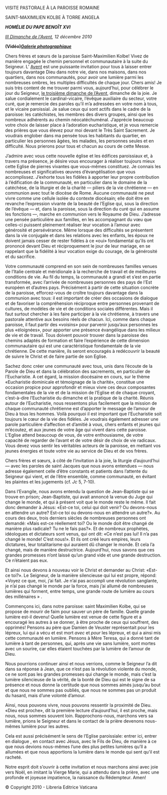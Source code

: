 VISITE PASTORALE À LA PAROISSE ROMAINE

SAINT-MAXIMILIEN KOLBE À TORRE ANGELA

***HOMÉLIE DU PAPE BENOÎT XVI***

*[III Dimanche de l'Avent](http://www.vatican.va/liturgical_year/advent/2010/index_fr.html#III%20DOMENICA%20DI%20AVVENTO), 12 décembre 2010*

**(Vidéo)*****[Galerie photographique](http://www.vatican.va/news_services/liturgy/photogallery/2010/20101212/index.html)***

Chers frères et sœurs de la paroisse Saint-Maximilien Kolbe! Vivez de manière engagée le chemin personnel et communautaire à la suite du Seigneur. L’ [Avent](http://www.vatican.va/liturgical_year/advent/2010/index_fr.html) est une puissante invitation pour tous à laisser entrer toujours davantage Dieu dans notre vie, dans nos maisons, dans nos quartiers, dans nos communautés, pour avoir une lumière parmi les nombreuses ombres, les multiples difficultés de chaque jour. Chers amis! Je suis très content de me trouver parmi vous, aujourd’hui, pour célébrer le jour du Seigneur, [le troisième dimanche de l’Avent](http://www.vatican.va/liturgical_year/advent/2010/index_fr.html#III%20DOMENICA%20DI%20AVVENTO), dimanche de la joie. Je salue cordialement le cardinal-vicaire, l’évêque auxiliaire du secteur, votre curé, que je remercie des paroles qu’il m’a adressées en votre nom à tous, et le vicaire paroissial. Je salue ceux qui sont actifs dans le cadre de la paroisse: les catéchistes, les membres des divers groupes, ainsi que les nombreux adhérents au chemin néocatéchuménal. J’apprécie beaucoup votre choix de laisser place à l’adoration eucharistique, et je vous remercie des prières que vous élevez pour moi devant le Très Saint Sacrement. Je voudrais englober dans ma pensée tous les habitants du quartier, en particulier les personnes âgées, les malades, les personnes seules et en difficulté. Nous prierons pour tous et chacun au cours de cette Messe.

J’admire avec vous cette nouvelle église et les édifices paroissiaux et, à travers ma présence, je désire vous encourager à réaliser toujours mieux cette Eglise de pierres vivantes que vous-mêmes constituez. Je connais les nombreuses et significatives œuvres d’évangélisation que vous accomplissez. J’exhorte tous les fidèles à apporter leur propre contribution à l’édification de la communauté, en particulier dans le domaine de la catéchèse, de la liturgie et de la charité — piliers de la vie chrétienne — en communion avec tout le diocèse de Rome. Aucune communauté ne peut vivre comme une cellule isolée du contexte diocésain; elle doit être en revanche l’expression vivante de la beauté de l’Eglise qui, sous la direction de l’évêque — et, dans la paroisse, sous la direction du curé qui en assume les fonctions —, marche en communion vers le Royaume de Dieu. J’adresse une pensée particulière aux familles, en les accompagnant du vœu que celles-ci puissent pleinement réaliser leur vocation à l’amour avec générosité et persévérance. Même lorsque des difficultés se présentent dans la vie conjugale et dans les relations avec les enfants, les époux ne doivent jamais cesser de rester fidèles à ce «oui» fondamental qu’ils ont prononcé devant Dieu et réciproquement le jour de leur mariage, en se rappelant que la fidélité à leur vocation exige du courage, de la générosité et du sacrifice.

Votre communauté comprend en son sein de nombreuses familles venues de l’Italie centrale et méridionale à la recherche de travail et de meilleures conditions de vie. Au fil du temps, la communauté a grandi et s’est en partie transformée, avec l’arrivée de nombreuses personnes des pays de l’Est européen et d’autres pays. Précisément à partir de cette situation concrète de la paroisse, efforcez-vous de croître toujours davantage dans la communion avec tous: il est important de créer des occasions de dialogue et de favoriser la compréhension réciproque entre personnes provenant de cultures, de modèles de vie et de conditions sociales différentes. Mais il faut surtout chercher à les faire participer à la vie chrétienne, à travers une pastorale attentive aux besoins réels de chacun. Ici, comme dans chaque paroisse, il faut partir des «voisins» pour parvenir jusqu’aux personnes les plus «éloignées», pour apporter une présence évangélique dans les milieux de vie et de travail. Tous doivent pouvoir trouver dans la paroisse des chemins adaptés de formation et faire l’expérience de cette dimension communautaire qui est une caractéristique fondamentale de la vie chrétienne. De cette manière, ils seront encouragés à redécouvrir la beauté de suivre le Christ et de faire partie de son Eglise.

Sachez donc créer une communauté avec tous, unis dans l’écoute de la Parole de Dieu et dans la célébration des sacrements, en particulier de l’Eucharistie. A cet égard, la mission diocésaine en cours, sur le thème «Eucharistie dominicale et témoignage de la charité», constitue une occasion propice pour approfondir et mieux vivre ces deux composantes fondamentales de la vie et de la mission de l’Eglise et de chaque croyant, c’est-à-dire l’Eucharistie du dimanche et la pratique de la charité. Réunis autour de l’Eucharistie, nous ressentons plus facilement que la mission de chaque communauté chrétienne est d’apporter le message de l’amour de Dieu à tous les hommes. Voilà pourquoi il est important que l’Eucharistie soit toujours le cœur de la vie des fidèles. Je voudrais également adresser une parole particulière d’affection et d’amitié à vous, chers enfants et jeunes qui m’écoutez, et aux jeunes de votre âge qui vivent dans cette paroisse. L’Eglise attend beaucoup de vous, de votre enthousiasme, de votre capacité de regarder de l’avant et de votre désir de choix de vie radicaux. Vous devez vous sentir les véritables acteurs de la paroisse, en mettant vos jeunes énergies et toute votre vie au service de Dieu et de vos frères.

Chers frères et sœurs, à côté de l’invitation à la joie, la liturgie d’aujourd’hui — avec les paroles de saint Jacques que nous avons entendues — nous adresse également celle d’être constants et patients dans l’attente du Seigneur qui vient, et de l’être ensemble, comme communauté, en évitant les plaintes et les jugements (cf. *Jc* 5, 7-10).

Dans l’Evangile, nous avons entendu la question de Jean-Baptiste qui se trouve en prison; Jean-Baptiste, qui avait annoncé la venue du Juge qui change le monde, et qui à présent voit que le monde reste le même. Il fait donc demander à Jésus: «Est-ce toi, celui qui doit venir? Ou devons-nous en attendre un autre? Est-ce toi ou devons-nous en attendre un autre?». Au cours des deux, trois derniers siècles de nombreuses personnes ont demandé: «Mais est-ce réellement toi? Ou le monde doit être changé de manière plus radicale? Tu ne le fais pas?». Et de nombreux prophètes, idéologues et dictateurs sont venus, qui ont dit: «Ce n’est pas lui! Il n’a pas changé le monde! C’est nous!». Et ils ont créé leurs empires, leurs dictatures, leur totalitarisme qui auraient dû changer le monde. Et cela l’a changé, mais de manière destructrice. Aujourd’hui, nous savons que ces grandes promesses n’ont laissé qu’un grand vide et une grande destruction. Ce n’étaient pas eux.

Et ainsi nous devons à nouveau voir le Christ et demander au Christ: «Est-ce toi?». Le Seigneur, de la manière silencieuse qui lui est propre, répond: «Voyez ce que, moi, j’ai fait. Je n’ai pas accompli une révolution sanglante, je n’ai pas changé le monde par la force, mais j’ai allumé de nombreuses lumières qui forment, entre temps, une grande route de lumière au cours des millénaires » .

Commençons ici, dans notre paroisse: saint Maximilien Kolbe, qui se propose de mourir de faim pour sauver un père de famille. Quelle grande lumière est-il devenu! Quelle lumière est venue de cette figure et a encouragé les autres à se donner, à être proche de ceux qui souffrent, des opprimés! Pensons au père que Damien de Veuster représentait pour les lépreux, lui qui a vécu et est mort *avec* et *pour* les lépreux, et qui a ainsi mis cette communauté en lumière. Pensons à Mère Teresa, qui a donné tant de lumière à tant de personnes, qui, après une vie sans lumière, sont mortes avec un sourire, car elles étaient touchées par la lumière de l’amour de Dieu.

Nous pourrions continuer ainsi et nous verrions, comme le Seigneur l’a dit dans sa réponse à Jean, que ce n’est pas la révolution violente du monde, ce ne sont pas les grandes promesses qui change le monde, mais c’est la lumière silencieuse de la vérité, de la bonté de Dieu qui est le signe de sa présence et nous donne la certitude que nous sommes aimés jusqu’au bout et que nous ne sommes pas oubliés, que nous ne sommes pas un produit du hasard, mais d’une volonté d’amour.

Ainsi, nous pouvons vivre, nous pouvons ressentir la proximité de Dieu. «Dieu est proche», dit la première lecture d’aujourd’hui, il est proche, mais nous, nous sommes souvent loin. Rapprochons-nous, marchons vers sa lumière, prions le Seigneur et dans le contact de la prière devenons nous-mêmes lumière pour les autres.

Cela est aussi précisément le sens de l’Eglise paroissiale: entrer ici, entrer en dialogue , en contact avec Jésus, avec le Fils de Dieu, de manière à ce que nous devions nous-mêmes l’une des plus petites lumières qu’Il a allumées et que nous apportions la lumière dans le monde qui sent qu’il est racheté.

Notre esprit doit s’ouvrir à cette invitation et nous marchons ainsi avec joie vers Noël, en imitant la Vierge Marie, qui a attendu dans la prière, avec une profonde et joyeuse impatience, la naissance du Rédempteur. Amen!

© Copyright 2010 - Libreria Editrice Vaticana